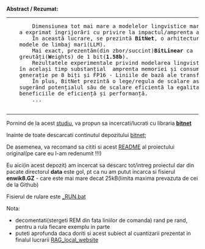 <b>Abstract / Rezumat:</b>
<hr/>
    <pre>
        Dimensiunea tot mai mare a modelelor lingvistice mari a impus provocări pentru implementarea acestora și 
    a exprimat îngrijorări cu privire la impactul/amprenta asupra mediului din cauza consumului ridicat de energie.
        În această lucrare, se prezintă <b>BitNet</b>, o arhitectură Transformer scalabilă și stabilă pe/de 1 bit, concepută pentru 
    modele de limbaj mari(LLM). 
        Mai exact, prezentăm(din zbor/succint)<b>BitLinear</b> ca  o înlocuire drop-in a stratului <b>nn.Linear</b> pentru a antrena 
    greutăți(<b>W</b>eights) de 1 bit(<b>1.58b</b>). 
        Rezultatele experimentale privind modelarea lingvistică arată că BitNet reușește  o performanță competitivă, reducând 
    în același timp substanțial  amprenta memoriei și consumul de energie, în comparație cu metodele de cuantizare de ultimă 
    generație pe 8 biți și FP16 - Liniile de bază ale transformatorului. 
        În plus, BitNet prezintă o lege/regula de scalare asemănătoare Transformatorilor de precizie completă, 
    sugerând potențialul său de scalare eficientă la egalitate modele de limbaj mai mari(LLM), menținând în același timp
    beneficiile de eficiență și performanță. 
        ...
    </pre>
<hr/>
            
Pornind de la acest [studiu](https://arxiv.org/pdf/2310.11453), va propun sa incercati/lucrati cu libraria [**bitnet**](https://github.com/kyegomez/BitNet/tree/main)

Inainte de toate descarcati continutul depozitului [bitnet](https://github.com/kyegomez/BitNet/tree/main);

De asemenea, va recomand sa cititi si acest [README](https://github.com/stefanache/MFP-ANAF-RO/blob/main/python/BitNet/README_1st.md) al proiectului original(pe care eu l-am redenumit !!!)

Eu aici(in acest depozit) am incercat sa descarc tot/intreg proiectul dar din pacate directorul **data** este gol, pt ca nu am putut incarca si fisierul **enwik8.GZ** - care este mai mare decat 25kB(limita maxima prevazuta de cei de la Github)

Fisierul de rulare este [_RUN.bat]()

Nota:
- decomentati(stergeti REM din fata liniilor de comanda) rand pe rand, pentru a rula fiecare exemplu in parte
- puteti aprofunda daca doriti si acest subiect al cuantizarii prezentat in finalul lucrarii [RAG_local_website](https://github.com/stefanache/MFP-ANAF-RO/blob/main/python/RAG_local_website)
